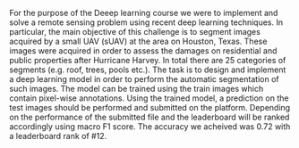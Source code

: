 For the purpose of the Deeep learning  course we were to implement and solve a remote sensing problem using recent deep learning techniques. 
In particular, the main objective of this challenge is to segment images acquired by a small UAV (sUAV) at the area on Houston, Texas. 
These images were acquired in order to assess the damages on residential and public properties after Hurricane Harvey. 
In total there are 25 categories of segments (e.g. roof, trees, pools etc.).
The task is to design and implement a deep learning model in order to perform the automatic segmentation of such images. 
The model can be trained using the train images which contain pixel-wise annotations. Using the trained model, 
a prediction on the test images should be performed and submitted on the platform. Depending on the performance of the submitted file and the leaderboard  will be ranked 
accordingly using macro F1 score. The accuracy we acheived was 0.72 with a leaderboard rank of #12.

